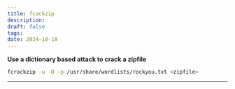 ```yaml
---
title: fcackzip
description: 
draft: false
tags: 
date: 2024-10-18
---
```


**Use a dictionary based attack to crack a zipfile**
```bash
fcrackzip -u -D -p /usr/share/wordlists/rockyou.txt <zipfile>
```

---


